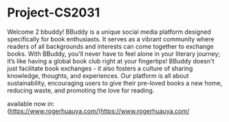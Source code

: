 # Project-CS2031

Welcome 2 bbuddy!
BBuddy is a unique social media platform designed specifically for book enthusiasts. It serves as a vibrant community where readers of all backgrounds and interests can come together to exchange books. With BBuddy, you'll never have to feel alone in your literary journey; it’s like having a global book club right at your fingertips! BBuddy doesn't just facilitate book exchanges - it also fosters a culture of sharing knowledge, thoughts, and experiences. Our platform is all about sustainability, encouraging users to give their pre-loved books a new home, reducing waste, and promoting the love for reading.

available now in: (https://www.rogerhuauya.com/)https://www.rogerhuauya.com/
